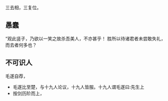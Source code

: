 三去相，三复位。
## 愚蠢
“观此竖子，乃欲以一笑之故杀吾美人，不亦甚乎！
胜所以待诸君者未尝敢失礼，而去者何多也？
## 不可识人
毛遂自荐，
- 毛遂比至楚，与十九人论议，十九人皆服。十九人谓毛遂曰:先生上
- 按剑历阶而上，
